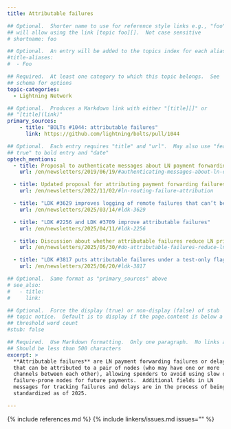 ```yaml
---
title: Attributable failures

## Optional.  Shorter name to use for reference style links e.g., "foo"
## will allow using the link [topic foo][].  Not case sensitive
# shortname: foo

## Optional.  An entry will be added to the topics index for each alias
#title-aliases:
#  - Foo

## Required.  At least one category to which this topic belongs.  See
## schema for options
topic-categories:
  - Lightning Network

## Optional.  Produces a Markdown link with either "[title][]" or
## "[title](link)"
primary_sources:
    - title: "BOLTs #1044: attributable failures"
      link: https://github.com/lightning/bolts/pull/1044

## Optional.  Each entry requires "title" and "url".  May also use "feature:
## true" to bold entry and "date"
optech_mentions:
  - title: Proposal to authenticate messages about LN payment forwarding delays
    url: /en/newsletters/2019/06/19/#authenticating-messages-about-ln-delays

  - title: Updated proposal for attributing payment forwarding failures and delays
    url: /en/newsletters/2022/11/02/#ln-routing-failure-attribution

  - title: "LDK #3629 improves logging of remote failures that can’t be attributed"
    url: /en/newsletters/2025/03/14/#ldk-3629

  - title: "LDK #2256 and LDK #3709 improve attributable failures"
    url: /en/newsletters/2025/04/11/#ldk-2256

  - title: Discussion about whether attributable failures reduce LN privacy
    url: /en/newsletters/2025/05/30/#do-attributable-failures-reduce-ln-privacy

  - title: "LDK #3817 puts attributable failures under a test-only flag until broader adoption is achieved"
    url: /en/newsletters/2025/06/20/#ldk-3817

## Optional.  Same format as "primary_sources" above
# see_also:
#   - title:
#     link:

## Optional.  Force the display (true) or non-display (false) of stub
## topic notice.  Default is to display if the page.content is below a
## threshold word count
#stub: false

## Required.  Use Markdown formatting.  Only one paragraph.  No links allowed.
## Should be less than 500 characters
excerpt: >
  **Attributable failures** are LN payment forwarding failures or delays
  that can be attributed to a pair of nodes (who may have one or more
  channels between each other), allowing spenders to avoid using slow or
  failure-prone nodes for future payments.  Additional fields in LN
  messages for tracking failures and delays are in the process of being
  standardized as of 2025.

---
```


{% include references.md %}
{% include linkers/issues.md issues="" %}
